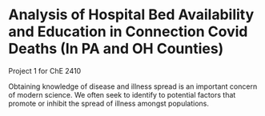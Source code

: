# Analysis of Hospital Bed Availability and Education in Connection Covid Deaths (In PA and OH Counties) 
Project 1 for ChE 2410

Obtaining knowledge of disease and illness spread is an important concern of modern science. We often seek to identify to potential factors that promote or inhibit the spread of illness amongst populations. 
